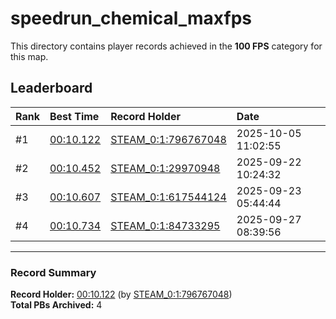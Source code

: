 # speedrun_chemical_maxfps

This directory contains player records achieved in the **100 FPS** category for this map.

## Leaderboard

| Rank | Best Time | Record Holder | Date                |
| :--- | :-------- | :------------ | :------------------ |
| #1   | [00:10.122](./00010122_STEAM_0_1_796767048_20251005-110255.zip) | [STEAM_0:1:796767048](https://speedrun16.com/profile/STEAM_0:1:796767048)   | 2025-10-05 11:02:55 |
| #2   | [00:10.452](./00010452_STEAM_0_1_29970948_20250922-102432.zip) | [STEAM_0:1:29970948](https://speedrun16.com/profile/STEAM_0:1:29970948)   | 2025-09-22 10:24:32 |
| #3   | [00:10.607](./00010607_STEAM_0_1_617544124_20250923-054444.zip) | [STEAM_0:1:617544124](https://speedrun16.com/profile/STEAM_0:1:617544124)   | 2025-09-23 05:44:44 |
| #4   | [00:10.734](./00010734_STEAM_0_1_84733295_20250927-083956.zip) | [STEAM_0:1:84733295](https://speedrun16.com/profile/STEAM_0:1:84733295)   | 2025-09-27 08:39:56 |

---

### Record Summary
**Record Holder:** [00:10.122](./00010122_STEAM_0_1_796767048_20251005-110255.zip) (by [STEAM_0:1:796767048](https://speedrun16.com/profile/STEAM_0:1:796767048))  
**Total PBs Archived:** 4